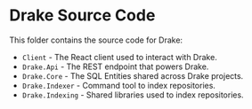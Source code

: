 # Drake Source Code

This folder contains the source code for Drake:

* `Client` - The React client used to interact with Drake.
* `Drake.Api` - The REST endpoint that powers Drake.
* `Drake.Core` - The SQL Entities shared across Drake projects.
* `Drake.Indexer` - Command tool to index repositories.
* `Drake.Indexing` - Shared libraries used to index repositories.